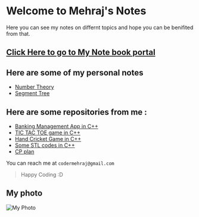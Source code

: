 # Welcome to Mehraj's Notes

Here you can see my notes on differnt topics and hope you can be benifited from that.

## [Click Here to go to My Note book portal](https://definecoder.github.io)

## Here are some of my personal notes
- [Number Theory](https://codermehraj.github.io/NumberTheory)
- [Segment Tree](https://codermehraj.github.io/SegmentTree)

## Here are some repositories from me :
- [Banking Management App in C++](https://github.com/codermehraj/Banking-Management-App)
- [TIC TAC TOE game in C++](https://github.com/codermehraj/TIC-TAC-TOE-GAME-CPP)
- [Hand Cricket Game in C++](https://github.com/codermehraj/HAND-CRICK-2-cpp)
- [Some STL codes in C++](https://github.com/codermehraj/STL-in-CPP)
- [CP plan](https://docs.google.com/document/d/1FCmUv-kIDWK7GDAPVnUwSZbO6vY4M5jHXRBafW6RGRM/edit?usp=sharing)

You can reach me at `codermehraj@gmail.com`

> Happy Coding :D 

## My photo
![My Photo](https://codermehraj.github.io/PictureHosting/IMG_E1179.JPG)<br>
